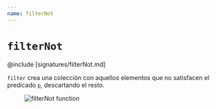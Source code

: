 ```yaml
---
name: filterNot
---
```


# `filterNot`

@include [signatures/filterNot.md]

`filter` crea una colección con aquellos elementos que no satisfacen el predicado `p`, descartando el resto.

<figure class="diagram">
  <img src="../images/filterNot.svg" alt="filterNot function">
  <!-- <figcaption class="diagram-desc"></figcaption> -->
</figure>
